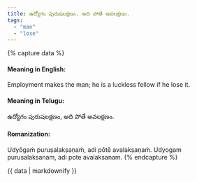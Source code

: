 ```yaml
---
title: ఉద్యోగం పురుషలక్షణం, అది పోతే అవలక్షణం.
tags:
  - "man"
  - "lose"
---
```


{% capture data %}
#### Meaning in English:
Employment makes the man; he is a luckless fellow if he lose it.

#### Meaning in Telugu:
ఉద్యోగం పురుషలక్షణం, అది పోతే అవలక్షణం.

#### Romanization:
Udyōgaṁ puruṣalakṣaṇaṁ, adi pōtē avalakṣaṇaṁ.
Udyogam purusalaksanam, adi pote avalaksanam.
{% endcapture %}

{{ data | markdownify }}

